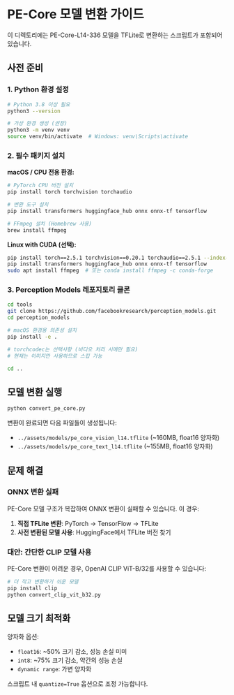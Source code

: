 # PE-Core 모델 변환 가이드

이 디렉토리에는 PE-Core-L14-336 모델을 TFLite로 변환하는 스크립트가 포함되어 있습니다.

## 사전 준비

### 1. Python 환경 설정

```bash
# Python 3.8 이상 필요
python3 --version

# 가상 환경 생성 (권장)
python3 -m venv venv
source venv/bin/activate  # Windows: venv\Scripts\activate
```

### 2. 필수 패키지 설치

**macOS / CPU 전용 환경:**

```bash
# PyTorch CPU 버전 설치
pip install torch torchvision torchaudio

# 변환 도구 설치
pip install transformers huggingface_hub onnx onnx-tf tensorflow

# FFmpeg 설치 (Homebrew 사용)
brew install ffmpeg
```

**Linux with CUDA (선택):**

```bash
pip install torch==2.5.1 torchvision==0.20.1 torchaudio==2.5.1 --index-url https://download.pytorch.org/whl/cu124
pip install transformers huggingface_hub onnx onnx-tf tensorflow
sudo apt install ffmpeg  # 또는 conda install ffmpeg -c conda-forge
```

### 3. Perception Models 레포지토리 클론

```bash
cd tools
git clone https://github.com/facebookresearch/perception_models.git
cd perception_models

# macOS 환경용 의존성 설치
pip install -e .

# torchcodec는 선택사항 (비디오 처리 시에만 필요)
# 현재는 이미지만 사용하므로 스킵 가능

cd ..
```

## 모델 변환 실행

```bash
python convert_pe_core.py
```

변환이 완료되면 다음 파일들이 생성됩니다:

- `../assets/models/pe_core_vision_l14.tflite` (~160MB, float16 양자화)
- `../assets/models/pe_core_text_l14.tflite` (~155MB, float16 양자화)

## 문제 해결

### ONNX 변환 실패

PE-Core 모델 구조가 복잡하여 ONNX 변환이 실패할 수 있습니다. 이 경우:

1. **직접 TFLite 변환**: PyTorch → TensorFlow → TFLite
2. **사전 변환된 모델 사용**: HuggingFace에서 TFLite 버전 찾기

### 대안: 간단한 CLIP 모델 사용

PE-Core 변환이 어려운 경우, OpenAI CLIP ViT-B/32를 사용할 수 있습니다:

```bash
# 더 작고 변환하기 쉬운 모델
pip install clip
python convert_clip_vit_b32.py
```

## 모델 크기 최적화

양자화 옵션:

- `float16`: ~50% 크기 감소, 성능 손실 미미
- `int8`: ~75% 크기 감소, 약간의 성능 손실
- `dynamic range`: 가변 양자화

스크립트 내 `quantize=True` 옵션으로 조정 가능합니다.
